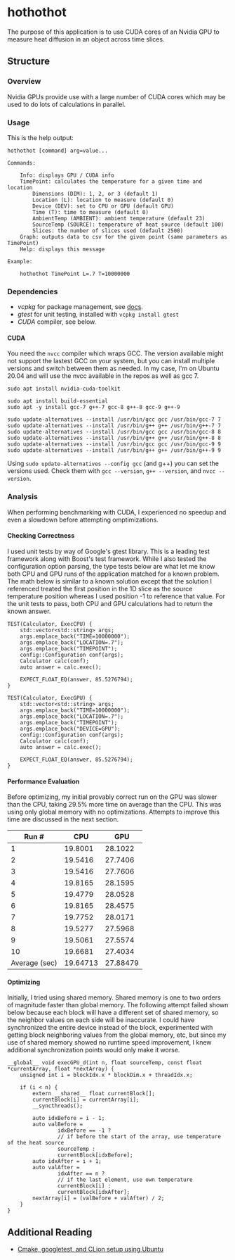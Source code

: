 # hothothot

The purpose of this application is to use CUDA cores of an Nvidia GPU to measure heat
diffusion in an object across time slices.

## Structure

### Overview

Nvidia GPUs provide use with a large number of CUDA cores which may be used to 
do lots of calculations in parallel. 

### Usage

This is the help output:

```
hothothot [command] arg=value...

Commands:

    Info: displays GPU / CUDA info
    TimePoint: calculates the temperature for a given time and location
        Dimensions (DIM): 1, 2, or 3 (default 1)
        Location (L): location to measure (default 0)
        Device (DEV): set to CPU or GPU (default GPU)
        Time (T): time to measure (default 0)
        AmbientTemp (AMBIENT): ambient temperature (default 23)
        SourceTemp (SOURCE): temperature of heat source (default 100)
        Slices: the number of slices used (default 2500)
    Graph: outputs data to csv for the given point (same parameters as TimePoint)
    Help: displays this message

Example:

    hothothot TimePoint L=.7 T=10000000
```

### Dependencies

 - *vcpkg* for package management, see [docs](https://vcpkg.readthedocs.io/).
 - *gtest* for unit testing, installed with `vcpkg install gtest`
 - *CUDA* compiler, see below.
 
#### CUDA

You need the `nvcc` compiler which wraps GCC. The version available might 
not support the lastest GCC on your system, but you can install multiple 
versions and switch between them as needed. In my case, I'm on Ubuntu 20.04 
and will use the nvcc available in the repos as well as gcc 7.

```
sudo apt install nvidia-cuda-toolkit

sudo apt install build-essential
sudo apt -y install gcc-7 g++-7 gcc-8 g++-8 gcc-9 g++-9

sudo update-alternatives --install /usr/bin/gcc gcc /usr/bin/gcc-7 7
sudo update-alternatives --install /usr/bin/g++ g++ /usr/bin/g++-7 7
sudo update-alternatives --install /usr/bin/gcc gcc /usr/bin/gcc-8 8
sudo update-alternatives --install /usr/bin/g++ g++ /usr/bin/g++-8 8
sudo update-alternatives --install /usr/bin/gcc gcc /usr/bin/gcc-9 9
sudo update-alternatives --install /usr/bin/g++ g++ /usr/bin/g++-9 9
```

Using `sudo update-alternatives --config gcc` (and g++) you can set the 
versions used. Check them with `gcc --version`, `g++ --version`, and 
`nvcc --version`.

### Analysis

When performing benchmarking with CUDA, I experienced no speedup and even 
a slowdown before attempting omptimizations.

#### Checking Correctness

I used unit tests by way of Google's gtest library. This is a leading test 
framework along with Boost's test framework. While I also tested the configuration
option parsing, the type tests below are what let me know both CPU and GPU runs of
the application matched for a known problem. The math below is similar to a known 
solution except that the solution I referenced treated the first position in the 1D
slice as the source temperature position whereas I used position -1 to reference 
that value. For the unit tests to pass, both CPU and GPU calculations had to return 
the known answer.

```
TEST(Calculator, ExecCPU) {
    std::vector<std::string> args;
    args.emplace_back("TIME=10000000");
    args.emplace_back("LOCATION=.7");
    args.emplace_back("TIMEPOINT");
    config::Configuration conf(args);
    Calculator calc(conf);
    auto answer = calc.exec();

    EXPECT_FLOAT_EQ(answer, 85.5276794);
}

TEST(Calculator, ExecGPU) {
    std::vector<std::string> args;
    args.emplace_back("TIME=10000000");
    args.emplace_back("LOCATION=.7");
    args.emplace_back("TIMEPOINT");
    args.emplace_back("DEVICE=GPU");
    config::Configuration conf(args);
    Calculator calc(conf);
    auto answer = calc.exec();

    EXPECT_FLOAT_EQ(answer, 85.5276794);
}
```

#### Performance Evaluation

Before optimizing, my initial provably correct run on the GPU was slower than the CPU,
taking 29.5% more time on average than the CPU. This was using only global memory 
with no optimizations. Attempts to improve this time are discussed in the next section.

| Run #         | CPU      | GPU      |
|---------------|----------|----------|
| 1             | 19.8001  | 28.1022  |
| 2             | 19.5416  | 27.7406  |
| 3             | 19.5416  | 27.7606  |
| 4             | 19.8165  | 28.1595  |
| 5             | 19.4779  | 28.0528  |
| 6             | 19.8165  | 28.4575  |
| 7             | 19.7752  | 28.0171  |
| 8             | 19.5277  | 27.5968  |
| 9             | 19.5061  | 27.5574  |
| 10            | 19.6681  | 27.4034  |
| Average (sec) | 19.64713 | 27.88479 |

#### Optimizing

Initially, I tried using shared memory. Shared memory is one to two 
orders of magnitude faster than global memory. The following attempt 
failed shown below because each block will have a different set of shared memory,
so the neighbor values on each side will be inaccurate. I could have 
synchronized the entire device instead of the block, experimented 
with getting block neighboring values from the global memory, etc, but since 
my use of shared memory showed no runtime speed improvement, I knew additional 
synchronization points would only make it worse.

```
__global__ void execGPU_d(int n, float sourceTemp, const float *currentArray, float *nextArray) {
    unsigned int i = blockIdx.x * blockDim.x + threadIdx.x;

    if (i < n) {
        extern __shared__ float currentBlock[];
        currentBlock[i] = currentArray[i];
        __syncthreads();

        auto idxBefore = i - 1;
        auto valBefore =
                idxBefore == -1 ?
                // if before the start of the array, use temperature of the heat source
                sourceTemp :
                currentBlock[idxBefore];
        auto idxAfter = i + 1;
        auto valAfter =
                idxAfter == n ?
                // if the last element, use own temperature
                currentBlock[i] :
                currentBlock[idxAfter];
        nextArray[i] = (valBefore + valAfter) / 2;
    }
}
```
 
## Additional Reading

- [Cmake, googletest, and CLion setup using Ubuntu](https://raymii.org/s/tutorials/Cpp_project_setup_with_cmake_and_unit_tests.html)
